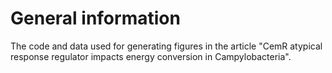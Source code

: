 # General information
The code and data used for generating figures in the article "CemR atypical response regulator impacts energy conversion in Campylobacteria".
